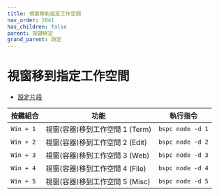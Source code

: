 ```yaml
---
title: 視窗移到指定工作空間
nav_order: 2041
has_children: false
parent: 按鍵綁定
grand_parent: 設定
---
```



# 視窗移到指定工作空間


* [設定片段](https://github.com/samwhelp/note-about-bspwm/blob/gh-pages/_demo/config/bspwm-config/main/config/bspwm/helper/share/gen/sxhkd-gen-rc/Section/Keybind/Window/MoveToWorkspace.conf)

| 按鍵組合          | 功能     | 執行指令         |
| --------- | -------------------------------------------- | --------------------------------------------------- |
| `Win + 1` | 視窗(容器)移到工作空間 1 (Term) | `bspc node -d 1` |
| `Win + 2` | 視窗(容器)移到工作空間 2 (Edit) | `bspc node -d 2` |
| `Win + 3` | 視窗(容器)移到工作空間 3 (Web)  | `bspc node -d 3` |
| `Win + 4` | 視窗(容器)移到工作空間 4 (File) | `bspc node -d 4` |
| `Win + 5` | 視窗(容器)移到工作空間 5 (Misc) | `bspc node -d 5` |
